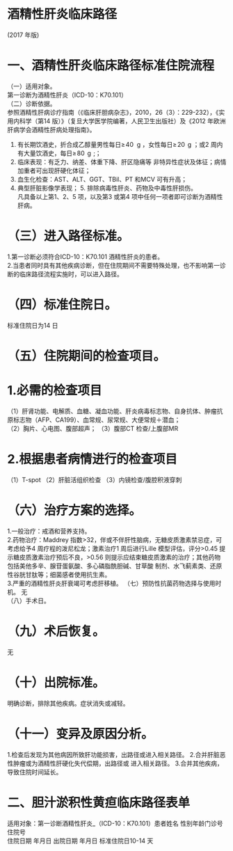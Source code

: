 # 酒精性肝炎临床路径  
(2017 年版)  
# 一、酒精性肝炎临床路径标准住院流程  
（一）适用对象。  
第一诊断为酒精性肝炎（ICD-10：K70.101）  
（二）诊断依据。  
参照酒精性肝病诊疗指南（《临床肝胆病杂志》，2010，26（3）：229-232），《实用内科学（第14 版）》（复旦大学医学院编著，人民卫生出版社）及《2012 年欧洲肝病学会酒精性肝病处理指南》。  
1. 有长期饮酒史，折合成乙醇量男性每日$\geqslant\!40\:\mathrm{~g~}$，女性每日$\geqslant\!20\,\mathrm{~g~}$；或2 周内有大量饮酒史，每日$\geqslant\!80\,\mathrm{~g\!~};$；  
2. 临床表现：有乏力、纳差、体重下降、肝区隐痛等 非特异性症状及体征；病情加重者可出现肝硬化体征；  
3. 血生化检查：AST、ALT、GGT、TBil、PT 和MCV 可有升高；  
4. 典型肝脏影像学表现； 5. 排除病毒性肝炎、药物及中毒性肝损伤。  
凡具备以上第1、2、5 项，以及第3 或第4 项中任何一项者即可诊断为酒精性肝病。  
# （三）进入路径标准。  
1.第一诊断必须符合ICD-10：K70.101 酒精性肝炎的患者。  
2.当患者同时具有其他疾病诊断，但在住院期间不需要特殊处理，也不影响第一诊断的临床路径流程实施时，可以进入路径。  
# （四）标准住院日。  
标准住院日为14 日  
# （五）住院期间的检查项目。  
# 1.必需的检查项目  
（1）肝肾功能、电解质、血糖、凝血功能、肝炎病毒标志物、自身抗体、肿瘤抗原标志物（AFP、CA199）、血常规、尿常规、大便常规＋潜血；  
（2）胸片、心电图、腹部超声； 
（3）腹部CT 检查/上腹部MR  
# 2.根据患者病情进行的检查项目  
（1）T-spot 
（2）肝脏活组织检查 
（3）内镜检查/腹腔积液穿刺  
# （六）治疗方案的选择。  
1.一般治疗：戒酒和营养支持。  
2.药物治疗：Maddrey 指数>32，伴或不伴肝性脑病，无糖皮质激素禁忌症，可考虑给予4 周疗程的泼尼松龙；激素治疗1 周后进行Lille 模型评估，评分>0.45 提示糖皮质激素治疗预后不良，>0.56 则提示应结束糖皮质激素的治疗；其他药物包括美他多辛、腺苷蛋氨酸、多心磷脂酰胆碱、甘草酸 制剂、水飞蓟素类、还原性谷胱甘肽等；细菌感者使用抗生素。  
3.严重的酒精性肝炎肝衰竭可考虑肝移植。 
 （七）预防性抗菌药物选择与使用时机。 无  
（八）手术日。  
# （九）术后恢复。  
无  
# （十）出院标准。  
明确诊断，排除其他疾病。症状消失或减轻。  
# （十一）变异及原因分析。  
1.检查后发现为其他病因所致肝功能损害，出路径或进入相关路径。  2.合并肝脏恶性肿瘤或为酒精性肝硬化失代偿期，出路径或 进入相关路径。  3.合并其他疾病，导致住院时间延长。  
# 二、胆汁淤积性黄疸临床路径表单  
适用对象：第一诊断酒精性肝炎_（ICD-10：K70.101）患者姓名  性别年龄门诊号住院号  
住院日期  年月日   出院日期  年月日  标准住院日10-14 天  
